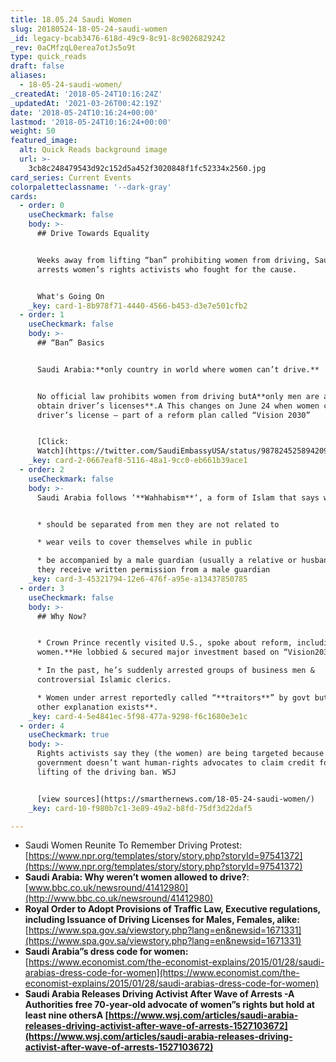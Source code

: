 ```yaml
---
title: 18.05.24 Saudi Women
slug: 20180524-18-05-24-saudi-women
_id: legacy-bcab3476-618d-49c9-8c91-8c9026829242
_rev: 0aCMfzqL0erea7otJs5o9t
type: quick_reads
draft: false
aliases:
  - 18-05-24-saudi-women/
_createdAt: '2018-05-24T10:16:24Z'
_updatedAt: '2021-03-26T00:42:19Z'
date: '2018-05-24T10:16:24+00:00'
lastmod: '2018-05-24T10:16:24+00:00'
weight: 50
featured_image:
  alt: Quick Reads background image
  url: >-
    3cb8c248479543d92c152d5a452f3020848f1fc52334x2560.jpg
card_series: Current Events
colorpaletteclassname: '--dark-gray'
cards:
  - order: 0
    useCheckmark: false
    body: >-
      ## Drive Towards Equality


      Weeks away from lifting “ban” prohibiting women from driving, Saudi Arabia
      arrests women’s rights activists who fought for the cause.


      What's Going On
    _key: card-1-8b978f71-4440-4566-b453-d3e7e501cfb2
  - order: 1
    useCheckmark: false
    body: >-
      ## “Ban” Basics


      Saudi Arabia:**only country in world where women can’t drive.**


      No official law prohibits women from driving butA**only men are allowed to
      obtain driver’s licenses**.A This changes on June 24 when women can get a
      driver’s license – part of a reform plan called “Vision 2030”


      [Click:
      Watch](https://twitter.com/SaudiEmbassyUSA/status/987824525894209536)
    _key: card-2-0667eaf8-5116-48a1-9cc0-eb661b39ace1
  - order: 2
    useCheckmark: false
    body: >-
      Saudi Arabia follows ‘**Wahhabism**‘, a form of Islam that says women:


      * should be separated from men they are not related to

      * wear veils to cover themselves while in public

      * be accompanied by a male guardian (usually a relative or husband) unless
      they receive written permission from a male guardian
    _key: card-3-45321794-12e6-476f-a95e-a13437850785
  - order: 3
    useCheckmark: false
    body: >-
      ## Why Now?


      * Crown Prince recently visited U.S., spoke about reform, including for
      women.**He lobbied & secured major investment based on “Vision2030”.**

      * In the past, he’s suddenly arrested groups of business men &
      controversial Islamic clerics.

      * Women under arrest reportedly called “**traitors**” by govt but**little
      other explanation exists**.
    _key: card-4-5e4841ec-5f98-477a-9298-f6c1680e3e1c
  - order: 4
    useCheckmark: true
    body: >-
      Rights activists say they (the women) are being targeted because the
      government doesn’t want human-rights advocates to claim credit for the
      lifting of the driving ban. WSJ


      [view sources](https://smarthernews.com/18-05-24-saudi-women/)
    _key: card-10-f980b7c1-3e89-49a2-b8fd-75df3d22daf5

---
```

* Saudi Women Reunite To Remember Driving Protest: [https://www.npr.org/templates/story/story.php?storyId=97541372](https://www.npr.org/templates/story/story.php?storyId=97541372)
* **Saudi Arabia: Why weren’t women allowed to drive?**: [www.bbc.co.uk/newsround/41412980](http://www.bbc.co.uk/newsround/41412980)
* **Royal Order to Adopt Provisions of Traffic Law, Executive regulations, including Issuance of Driving Licenses for Males, Females, alike:** [https://www.spa.gov.sa/viewstory.php?lang=en&newsid=1671331](https://www.spa.gov.sa/viewstory.php?lang=en&newsid=1671331)
* **Saudi Arabia”s dress code for women:** [https://www.economist.com/the-economist-explains/2015/01/28/saudi-arabias-dress-code-for-women](https://www.economist.com/the-economist-explains/2015/01/28/saudi-arabias-dress-code-for-women)
* **Saudi Arabia Releases Driving Activist After Wave of Arrests -A** **Authorities free 70-year-old advocate of women”s rights but hold at least nine othersA [https://www.wsj.com/articles/saudi-arabia-releases-driving-activist-after-wave-of-arrests-1527103672](https://www.wsj.com/articles/saudi-arabia-releases-driving-activist-after-wave-of-arrests-1527103672)**